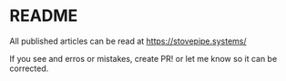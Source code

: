 # README
All published articles can be read at https://stovepipe.systems/

If you see and erros or mistakes, create PR! or let me know so it can be corrected.

